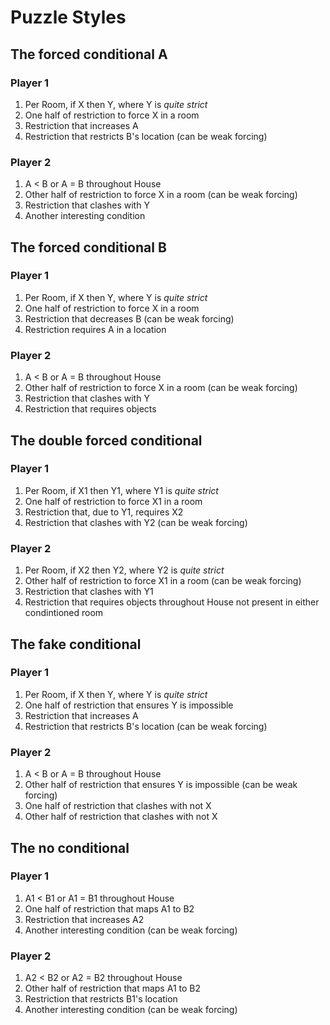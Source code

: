 # Puzzle Styles
## The forced conditional A
### Player 1
1. Per Room, if X then Y, where Y is *quite strict*
2. One half of restriction to force X in a room
3. Restriction that increases A
4. Restriction that restricts B's location (can be weak forcing)
### Player 2
1. A \< B or A = B throughout House
2. Other half of restriction to force X in a room (can be weak forcing)
3. Restriction that clashes with Y
4. Another interesting condition

## The forced conditional B
### Player 1
1. Per Room, if X then Y, where Y is *quite strict*
2. One half of restriction to force X in a room
3. Restriction that decreases B (can be weak forcing)
4. Restriction requires A in a location
### Player 2
1. A \< B or A = B throughout House
2. Other half of restriction to force X in a room (can be weak forcing)
3. Restriction that clashes with Y
4. Restriction that requires objects

## The double forced conditional
### Player 1
1. Per Room, if X1 then Y1, where Y1 is *quite strict*
2. One half of restriction to force X1 in a room
3. Restriction that, due to Y1, requires X2
4. Restriction that clashes with Y2 (can be weak forcing)
### Player 2
1. Per Room, if X2 then Y2, where Y2 is *quite strict*
2. Other half of restriction to force X1 in a room (can be weak forcing)
3. Restriction that clashes with Y1
4. Restriction that requires objects throughout House not present in either condintioned room

## The fake conditional
### Player 1
1. Per Room, if X then Y, where Y is *quite strict*
2. One half of restriction that ensures Y is impossible
3. Restriction that increases A
4. Restriction that restricts B's location (can be weak forcing)
### Player 2
1. A \< B or A = B throughout House
2. Other half of restriction that ensures Y is impossible (can be weak forcing)
3. One half of restriction that clashes with not X
4. Other half of restriction that clashes with not X

## The no conditional
### Player 1
1. A1 \< B1 or A1 = B1 throughout House
2. One half of restriction that maps A1 to B2
3. Restriction that increases A2
4. Another interesting condition (can be weak forcing)
### Player 2
1. A2 \< B2 or A2 = B2 throughout House
2. Other half of restriction that maps A1 to B2
3. Restriction that restricts B1's location
4. Another interesting condition (can be weak forcing)
